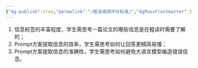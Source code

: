 ```yaml
---
{"dg-publish":true,"permalink":"/粗读成绩评分标准/","dgPassFrontmatter":true,"created":"2025-06-15T21:23:51.901+08:00"}
---
```



1. 信息标签的丰富程度，学生需思考一篇论文的哪些信息是在粗读时需要了解的；
2. Prompt方案提取信息的效率，学生需思考如何让回答更精简易懂；
3. Prompt方案提取信息的准确性，学生需思考如何避免大语言模型编造错误信息。